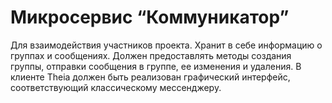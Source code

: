 # Микросервис “Коммуникатор”

Для взаимодействия участников проекта.
Хранит в себе информацию о группах и сообщениях.
Должен предоставлять методы создания группы,
отправки сообщения в группе, ее изменения и удаления.
В клиенте Theia должен быть реализован графический интерфейс,
соответствующий классическому мессенджеру.